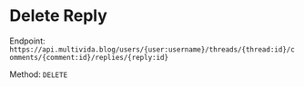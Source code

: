 # Delete Reply

Endpoint: `https://api.multivida.blog/users/{user:username}/threads/{thread:id}/comments/{comment:id}/replies/{reply:id}` 

Method: `DELETE`

